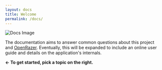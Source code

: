 ```yaml
---
layout: docs
title: Welcome
permalink: /docs/
---
```


![Docs Image](/assets/img/docs/home.jpg)

The documentation aims to answer common questions about this project and [OpenRazer].
Eventually, this will be expanded to include an online user guide and details
on the application's internals.

**← To get started, pick a topic on the right.**

[OpenRazer]: https://openrazer.github.io
